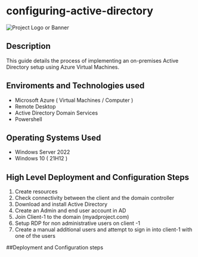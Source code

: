 # configuring-active-directory
![Project Logo or Banner](images/logo.png) <!-- Optional: Add a logo or banner image -->
## Description
This guide details the process of implementing an on-premises Active Directory setup using Azure Virtual Machines.

## Enviroments and Technologies used 
- Microsoft Azure ( Virtual Machines / Computer )
-  Remote Desktop
-  Active Directory Domain Services
-  Powershell

## Operating Systems Used
- Windows Server 2022
- Windows 10 ( 21H12 )

## High Level Deployment and Configuration Steps 
1. Create resources
2. Check connectivity between the client and the domain controller
3. Download and install Active Directory
4. Create an Admin and end user account in AD
5. Join Client-1 to the domain (myadproject.com)
6. Setup RDP for non administrative users on client -1
7. Create a manual additional users and attempt to sign in into client-1 with one of the users

##Deployment and Configuration steps 
